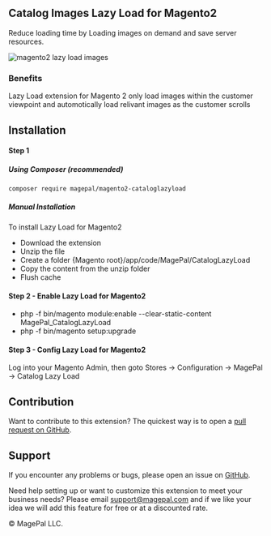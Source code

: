 ## Catalog Images Lazy Load for Magento2
Reduce loading time by Loading images on demand and save server resources.

![magento2 lazy load images](https://user-images.githubusercontent.com/1415141/28195477-6a774b46-6818-11e7-8010-6bcaa33c0c9f.jpg)


### Benefits
Lazy Load extension for Magento 2 only load images within the customer viewpoint and automotically load relivant images as the customer scrolls

## Installation

#### Step 1
##### Using Composer (recommended)

```
composer require magepal/magento2-cataloglazyload
```


##### Manual Installation
To install Lazy Load for Magento2
 * Download the extension
 * Unzip the file
 * Create a folder {Magento root}/app/code/MagePal/CatalogLazyLoad
 * Copy the content from the unzip folder
 * Flush cache

#### Step 2 -  Enable Lazy Load for Magento2
 * php -f bin/magento module:enable --clear-static-content MagePal_CatalogLazyLoad
 * php -f bin/magento setup:upgrade

#### Step 3 - Config Lazy Load for Magento2
Log into your Magento Admin, then goto Stores -> Configuration -> MagePal -> Catalog Lazy Load

Contribution
---
Want to contribute to this extension? The quickest way is to open a [pull request on GitHub](https://help.github.com/articles/using-pull-requests).


Support
---
If you encounter any problems or bugs, please open an issue on [GitHub](https://github.com/magepal/magento2-cataloglazyload/issues).

Need help setting up or want to customize this extension to meet your business needs? Please email support@magepal.com and if we like your idea we will add this feature for free or at a discounted rate.

© MagePal LLC.
